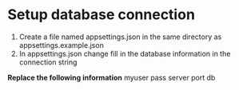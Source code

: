 ﻿# Setup database connection
1. Create a file named appsettings.json in the same directory as appsettings.example.json
2. In appsettings.json change fill in the database information in the connection string

**Replace the following information**
myuser
pass
server
port
db